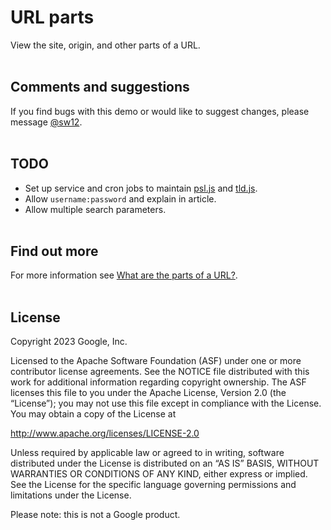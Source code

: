 # URL parts

View the site, origin, and other parts of a URL.
<br><br>

## Comments and suggestions

If you find bugs with this demo or would like to suggest changes, please message [@sw12](https//twitter.com/sw12).
<br><br>

## TODO

* Set up service and cron jobs to maintain [psl.js](https://glitch.com/edit/#!/url-parts?path=js%2Fpsl.js) 
and [tld.js](https://glitch.com/edit/#!/url-parts?path=js%2Ftld.js).
* Allow `username:password` and explain in article.
* Allow multiple search parameters.
<br><br>

## Find out more

For more information see [What are the parts of a URL?](https://web.dev/articles/url-parts).
<br><br>

## License

Copyright 2023 Google, Inc.

Licensed to the Apache Software Foundation (ASF) under one or more contributor license agreements. See the NOTICE file distributed with this work for additional information regarding copyright ownership. The ASF licenses this file to you under the Apache License, Version 2.0 (the “License”); you may not use this file except in compliance with the License. You may obtain a copy of the License at

http://www.apache.org/licenses/LICENSE-2.0

Unless required by applicable law or agreed to in writing, software distributed under the License is distributed on an “AS IS” BASIS, WITHOUT WARRANTIES OR CONDITIONS OF ANY KIND, either express or implied. See the License for the specific language governing permissions and limitations under the License.

Please note: this is not a Google product.
